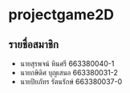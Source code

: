 # projectgame2D

## รายชื่อสมาชิก
- นายสุรพจน์ หินศรี 663380040-1
- นายกษิดิศ บุญเสนอ 663380031-2
- นายปิยภัทร รัตนรักษ์ 663380037-0
